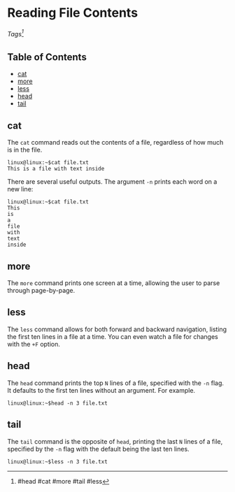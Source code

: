 # Reading File Contents

###### Tags[^1]

[^1]: #head #cat #more #tail #less

## Table of Contents
- [cat](#cat)
- [more](#more)
- [less](#less)
- [head](#head)
- [tail](#tail)

## cat

The `cat` command reads out the contents of a file, regardless of how much is in the file. 

```
linux@linux:~$cat file.txt
This is a file with text inside
```

There are several useful outputs. The argument `-n` prints each word on a new line:

```
linux@linux:~$cat file.txt
This
is
a
file
with
text
inside
```


## more

The `more` command prints one screen at a time, allowing the user to parse through page-by-page.

## less

The `less` command allows for both forward and backward navigation, listing the first ten lines in a file at a time. You can even watch a file for changes with the `+F` option. 

## head

The `head` command prints the top `N` lines of a file, specified with the `-n` flag. It defaults to the first ten lines without an argument. For example. 

```
linux@linux:~$head -n 3 file.txt
```

## tail

The `tail` command is the opposite of `head`, printing the last `N` lines of a file, specified by the `-n` flag with the default being the last ten lines. 

```
linux@linux:~$less -n 3 file.txt
```
